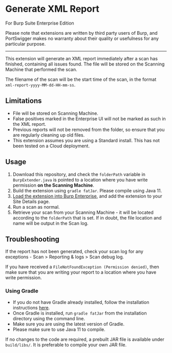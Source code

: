 # Generate XML Report
For Burp Suite Enterprise Edition

Please note that extensions are written by third party users of Burp, and PortSwigger makes no warranty about their quality or usefulness for any particular purpose.

---
This extension will generate an XML report immediately after a scan has finished, containing all issues found. The file will be stored on the Scanning Machine that performed the scan.

The filename of the scan will be the start time of the scan, in the format `xml-report-yyyy-MM-dd-HH-mm-ss`.

## Limitations
- File will be stored on Scanning Machine.
- False positives marked in the Enterprise UI will not be marked as such in the XML report.
- Previous reports will not be removed from the folder, so ensure that you are regularly cleaning up old files.
- This extension assumes you are using a Standard install. This has not been tested on a Cloud deployment.

## Usage
1. Download this repository, and check the `folderPath` variable in `BurpExtender.java` is pointed to a location where you have write permission **on the Scanning Machine**.
2. Build the extension using `gradle fatJar`. Please compile using Java 11.
3. [Load the extension into Burp Enterprise](https://portswigger.net/burp/documentation/enterprise/working/scans/extensions), and add the extension to your Site Details page.
4. Run a scan as normal.
5. Retrieve your scan from your Scanning Machine - it will be located according to the `folderPath` that is set. If in doubt, the file location and name will be output in the Scan log.

## Troubleshooting
If the report has not been generated, check your scan log for any exceptions - Scan > Reporting & logs > Scan debug log.

If you have received a `FileNotFoundException (Permission denied)`, then make sure that you are writing your report to a location where you have write permission.

### Using Gradle
- If you do not have Gradle already installed, follow the installation instructions [here](https://gradle.org/install/).
- Once Gradle is installed, run `gradle fatJar` from the installation directory using the command line.
- Make sure you are using the latest version of Gradle.
- Please make sure to use Java 11 to compile.

If no changes to the code are required, a prebuilt JAR file is available under `build/libs/`. It is preferable to compile your own JAR file.
